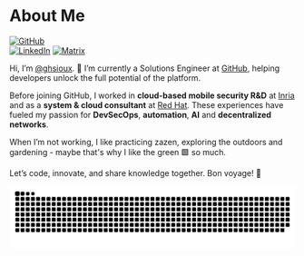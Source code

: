 # About Me  

[![GitHub](https://img.shields.io/badge/GitHub-%40ghsioux-239a3b.svg)](https://github.com/ghsioux)  
[![LinkedIn](https://img.shields.io/badge/LinkedIn-%40ghsioux-0c66c3.svg)](https://www.linkedin.com/in/gaetan-hurel/) 
[![Matrix](https://img.shields.io/badge/Matrix-%40gta%3Apard0x.com-0dbd8b.svg)](https://matrix.to/#/@gta:pard0x.com)

Hi, I’m [@ghsioux](https://github.com/ghsioux). 👋 I’m currently a Solutions Engineer at [GitHub](https://github.com), helping developers unlock the full potential of the platform. 
<!--
Hi, I’m [@ghsioux](https://github.com/ghsioux). 👋 I’m currently a Solutions Engineer at [GitHub](https://github.com), helping developers unlock the full potential of the platform. In parallel, I am also the founder of [pard0x](https://pard0x.com), a venture focused on innovative cloud solutions.
-->

Before joining GitHub, I worked in **cloud-based mobile security R&D** at [Inria](https://www.inria.fr) and as a **system & cloud consultant** at [Red Hat](https://www.redhat.com). These experiences have fueled my passion for **DevSecOps**, **automation**, **AI** and **decentralized networks**.  

When I’m not working, I like practicing zazen, exploring the outdoors and gardening - maybe that's why I like the green 🟩 so much.  

Let’s code, innovate, and share knowledge together. Bon voyage! 🚀  


![GitHub Contribution graph - snake game](https://raw.githubusercontent.com/ghsioux/ghsioux/output/github-contribution-grid-snake.svg)

